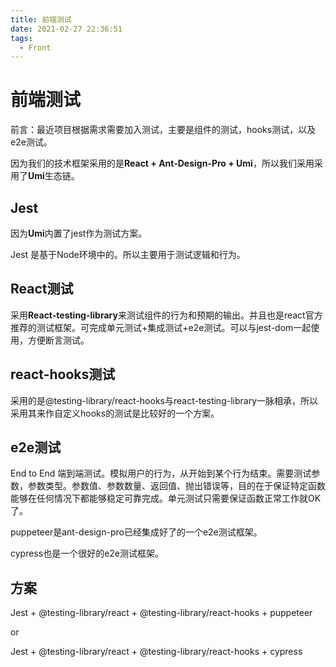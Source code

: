 ```yaml
---
title: 前端测试
date: 2021-02-27 22:36:51
tags:
  - Front
---
```


# 前端测试

前言：最近项目根据需求需要加入测试，主要是组件的测试，hooks测试，以及e2e测试。

因为我们的技术框架采用的是**React + Ant-Design-Pro + Umi**，所以我们采用采用了**Umi**生态链。

## Jest

因为**Umi**内置了jest作为测试方案。

Jest 是基于Node环境中的。所以主要用于测试逻辑和行为。

## React测试

采用**React-testing-library**来测试组件的行为和预期的输出。并且也是react官方推荐的测试框架。可完成单元测试+集成测试+e2e测试。可以与jest-dom一起使用，方便断言测试。

## react-hooks测试

采用的是@testing-library/react-hooks与react-testing-library一脉相承，所以采用其来作自定义hooks的测试是比较好的一个方案。

## e2e测试

End to End 端到端测试。模拟用户的行为，从开始到某个行为结束。需要测试参数，参数类型。参数值、参数数量、返回值、抛出错误等，目的在于保证特定函数能够在任何情况下都能够稳定可靠完成。单元测试只需要保证函数正常工作就OK了。



puppeteer是ant-design-pro已经集成好了的一个e2e测试框架。

cypress也是一个很好的e2e测试框架。



## 方案

Jest + @testing-library/react + @testing-library/react-hooks + puppeteer

or

Jest + @testing-library/react + @testing-library/react-hooks + cypress